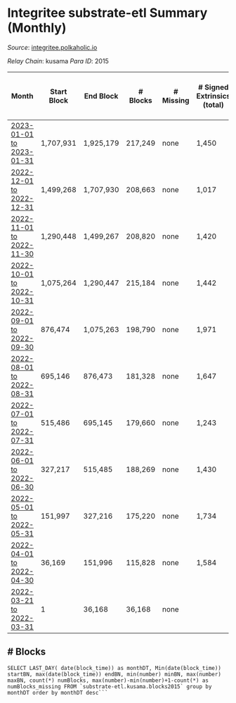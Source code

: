 # Integritee substrate-etl Summary (Monthly)

_Source_: [integritee.polkaholic.io](https://integritee.polkaholic.io)

*Relay Chain*: kusama
*Para ID*: 2015



| Month | Start Block | End Block | # Blocks | # Missing | # Signed Extrinsics (total) | # Active Accounts (avg) | # Addresses with Balances (max) | Issues |
| ----- | ----------- | --------- | -------- | --------- | --------------------------- | ----------------------- | ------------------------------- | ------ |
| [2023-01-01 to 2023-01-31](/substrate-etl/kusama/2015-integritee/2023-01-31.md) | 1,707,931 | 1,925,179 | 217,249 | none | 1,450 | 23 | 12,922 | - | 
| [2022-12-01 to 2022-12-31](/substrate-etl/kusama/2015-integritee/2022-12-31.md) | 1,499,268 | 1,707,930 | 208,663 | none | 1,017 | 18 | 12,871 | - | 
| [2022-11-01 to 2022-11-30](/substrate-etl/kusama/2015-integritee/2022-11-30.md) | 1,290,448 | 1,499,267 | 208,820 | none | 1,420 | 21 | 12,839 | - | 
| [2022-10-01 to 2022-10-31](/substrate-etl/kusama/2015-integritee/2022-10-31.md) | 1,075,264 | 1,290,447 | 215,184 | none | 1,442 | 24 | 12,742 | - | 
| [2022-09-01 to 2022-09-30](/substrate-etl/kusama/2015-integritee/2022-09-30.md) | 876,474 | 1,075,263 | 198,790 | none | 1,971 | 26 | 12,654 | - | 
| [2022-08-01 to 2022-08-31](/substrate-etl/kusama/2015-integritee/2022-08-31.md) | 695,146 | 876,473 | 181,328 | none | 1,647 | 26 | 12,600 | - | 
| [2022-07-01 to 2022-07-31](/substrate-etl/kusama/2015-integritee/2022-07-31.md) | 515,486 | 695,145 | 179,660 | none | 1,243 | 23 | 11,511 | - | 
| [2022-06-01 to 2022-06-30](/substrate-etl/kusama/2015-integritee/2022-06-30.md) | 327,217 | 515,485 | 188,269 | none | 1,430 | 24 | 11,443 | - | 
| [2022-05-01 to 2022-05-31](/substrate-etl/kusama/2015-integritee/2022-05-31.md) | 151,997 | 327,216 | 175,220 | none | 1,734 | 27 | 11,373 | - | 
| [2022-04-01 to 2022-04-30](/substrate-etl/kusama/2015-integritee/2022-04-30.md) | 36,169 | 151,996 | 115,828 | none | 1,584 | 22 | 11,233 | - | 
| [2022-03-21 to 2022-03-31](/substrate-etl/kusama/2015-integritee/2022-03-31.md) | 1 | 36,168 | 36,168 | none |  |  | 1 | - | 

## # Blocks
```
SELECT LAST_DAY( date(block_time)) as monthDT, Min(date(block_time)) startBN, max(date(block_time)) endBN, min(number) minBN, max(number) maxBN, count(*) numBlocks, max(number)-min(number)+1-count(*) as numBlocks_missing FROM `substrate-etl.kusama.blocks2015` group by monthDT order by monthDT desc```

